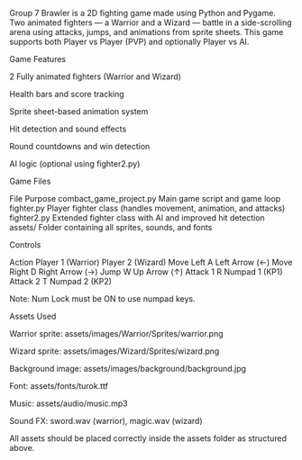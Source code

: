 Group 7 Brawler is a 2D fighting game made using Python and Pygame. Two animated fighters — a Warrior and a Wizard — battle in a side-scrolling arena using attacks, jumps, and animations from sprite sheets. This game supports both Player vs Player (PVP) and optionally Player vs AI.

 Game Features

2 Fully animated fighters (Warrior and Wizard)

Health bars and score tracking

Sprite sheet-based animation system

Hit detection and sound effects

Round countdowns and win detection

AI logic (optional using fighter2.py)

Game Files

File	Purpose
combact_game_project.py	Main game script and game loop
fighter.py	Player fighter class (handles movement, animation, and attacks)
fighter2.py	Extended fighter class with AI and improved hit detection
assets/	Folder containing all sprites, sounds, and fonts

Controls

Action	Player 1 (Warrior)	Player 2 (Wizard)
Move Left	A	Left Arrow (←)
Move Right	D	Right Arrow (→)
Jump	W	Up Arrow (↑)
Attack 1	R	Numpad 1 (KP1)
Attack 2	T	Numpad 2 (KP2)

Note: Num Lock must be ON to use numpad keys.

Assets Used

Warrior sprite: assets/images/Warrior/Sprites/warrior.png

Wizard sprite: assets/images/Wizard/Sprites/wizard.png

Background image: assets/images/background/background.jpg

Font: assets/fonts/turok.ttf

Music: assets/audio/music.mp3

Sound FX: sword.wav (warrior), magic.wav (wizard)

All assets should be placed correctly inside the assets folder as structured above.

